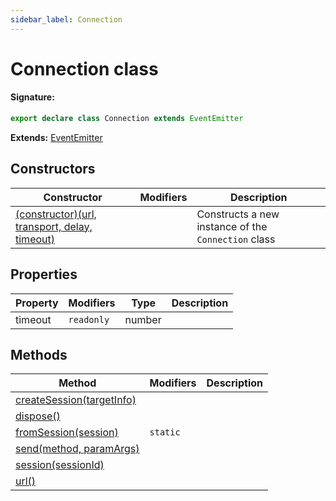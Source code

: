 ```yaml
---
sidebar_label: Connection
---
```


# Connection class

#### Signature:

```typescript
export declare class Connection extends EventEmitter
```

**Extends:** [EventEmitter](./puppeteer.eventemitter.md)

## Constructors

| Constructor                                                                              | Modifiers | Description                                                    |
| ---------------------------------------------------------------------------------------- | --------- | -------------------------------------------------------------- |
| [(constructor)(url, transport, delay, timeout)](./puppeteer.connection._constructor_.md) |           | Constructs a new instance of the <code>Connection</code> class |

## Properties

| Property | Modifiers             | Type   | Description |
| -------- | --------------------- | ------ | ----------- |
| timeout  | <code>readonly</code> | number |             |

## Methods

| Method                                                               | Modifiers           | Description |
| -------------------------------------------------------------------- | ------------------- | ----------- |
| [createSession(targetInfo)](./puppeteer.connection.createsession.md) |                     |             |
| [dispose()](./puppeteer.connection.dispose.md)                       |                     |             |
| [fromSession(session)](./puppeteer.connection.fromsession.md)        | <code>static</code> |             |
| [send(method, paramArgs)](./puppeteer.connection.send.md)            |                     |             |
| [session(sessionId)](./puppeteer.connection.session.md)              |                     |             |
| [url()](./puppeteer.connection.url.md)                               |                     |             |
